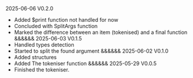 2025-06-06
V0.2.0
+ Added $print function not handled for now
+ Concluded with SplitArgs function
+ Marked the difference between an item (tokenised) and a final function
&&&&&&
2025-06-03
V0.1.5
+ Handled types detection
+ Started to split the found argument
&&&&&&
2025-06-02
V0.1.0
+ Added structures
+ Added The tokeniser function
&&&&&&
2025-05-29
V0.0.5
+ Finished the tokeniser.